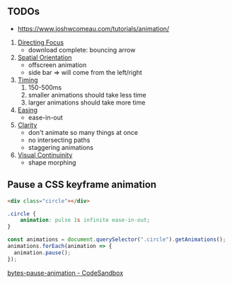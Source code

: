 ## TODOs

-   https://www.joshwcomeau.com/tutorials/animation/

1. [Directing Focus](https://fullchee-reminders.netlify.app/link/876)
    - download complete: bouncing arrow
2. [Spatial Orientation](https://fullchee-reminders.netlify.app/link/880)
    - offscreen animation
    - side bar => will come from the left/right
3. [Timing](https://fullchee-reminders.netlify.app/link/877)
	1. 150-500ms
	2. smaller animations should take less time
	3. larger animations should take more time
4. [Easing](https://fullchee-reminders.netlify.app/link/875)
    - ease-in-out
5. [Clarity](https://fullchee-reminders.netlify.app/link/871)
    - don't animate so many things at once
    - no intersecting paths
    - staggering animations
6. [Visual Continuinity](https://fullchee-reminders.netlify.app/link/879)
    - shape morphing


## Pause a CSS keyframe animation

```html
<div class="circle"></div>
```

```css
.circle {
    animation: pulse 1s infinite ease-in-out;
}
```

```js
const animations = document.querySelector(".circle").getAnimations();
animations.forEach(animation => {
  animation.pause();
});
```

[bytes-pause-animation - CodeSandbox](https://codesandbox.io/s/bytes-pause-animation-i5u2ey?file=/index.html&ck_subscriber_id=1879694011)